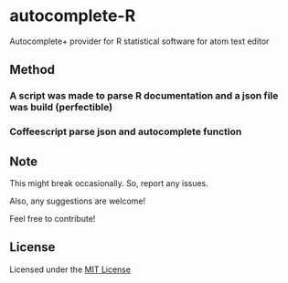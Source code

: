 # autocomplete-R
Autocomplete+ provider for R statistical software for atom text editor

## Method

### A script was made to parse R documentation and a json file was build (perfectible)

### Coffeescript parse json and autocomplete function


## Note
This might break occasionally. So, report any issues.

Also, any suggestions are welcome!

Feel free to contribute!

## License
Licensed under the [MIT License](https://raw.githubusercontent.com/guillaumechaumet/autocomplete-R/master/LICENSE)
